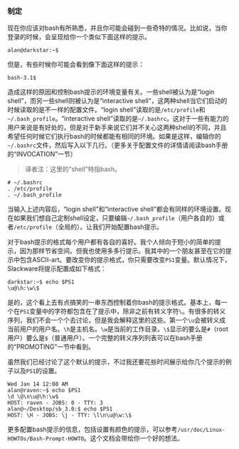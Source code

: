 ### 制定

现在你应该对bash有所熟悉，并且你可能会碰到一些奇特的情况。比如说，当你登录的时候，会呈现给你一个类似下面这样的提示。

```
alan@darkstar:~$
```

但是，有些时候你可能会看到像下面这样的提示：

```
bash-3.1$
```

造成这样的原因和控制bash提示的环境变量有关。一些shell被认为是“login shell”，而另一些shell则被认为是“interactive shell”，这两种shell当它们启动的时候读取的是不一样的配置文件。“login shell”读取的是`/etc/profile`和`~/.bash_profile`。“interactive shell”读取的是`~/.bashrc`。这对于一些有能力的用户来说是有好处的，但是对于新手来说它们并不关心这两种shell的不同，并且希望任何时候它们执行bash的时候都能有相同的环境。如果是这样，编辑你的`~/.bashrc`文件，然后写入以下几行。（更多关于配置文件的详情请阅读bash手册的“INVOCATION”一节）

> 译者注：这里的“shell”特指bash。

```
# ~/.bashrc
. /etc/profile
. ~/.bash_profile
```

当输入上述内容后，“login shell”和“interactive shell”都会有同样的环境设置。现在如果我们想自己定制shell设定，只要编辑`~/.bash_profile`（用户各自的）或者`/etc/profile`（全局的）。让我们开始配置bash提示。

对于bash提示的格式每个用户都有各自的喜好。我个人倾向于短小的简单的提示，因为那样节省空间。但我也使用多多行提示。我其中的一个朋友甚至在它的提示中包含ASCII-art。要改变你的提示格式，你只需要改变`PS1`变量。默认情况下，Slackware将提示配置成如下格式：

```
darkstar:~$ echo $PS1
\u@\h:\w\$
```

是的，这个看上去有点搞笑的一串东西控制着你bash的提示格式。基本上，每一个在`PS1`变量中的字符都包含在了提示中，除非之前有转义字符<code>\\</code>。有很多的转义序列，我们不会一个个去讨论，但是我会解释这里的这些。第一个`\u`会被转义成当前用户的用户名。`\h`是主机名。`\w`是当前的工作目录，`\$`显示的要么是`#`（root用户）要么是`$`（普通用户）。一个完整的转义序列列表可以在bash手册的“PROMOTING”一节中看到。

虽然我们已经讨论了这个默认的提示，不过我还要花些时间展示给你几个提示的例子以及`PS1`的设置。

```
Wed Jan 14 12:08 AM
alan@raven:~$ echo $PS1
\d \@\n\u@\h:\w$
HOST: raven - JOBS: 0 - TTY: 3
alan@~/Desktop/sb_3.0:$ echo $PS1
HOST: \H - JOBS: \j - TTY: \l\n\u@\w:\$
```

更多配置bash提示的信息，包括设置有颜色的提示，可以参考`/usr/doc/Linux-HOWTOs/Bash-Prompt-HOWTO`。这个文档会带给你一个好的想法。

